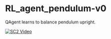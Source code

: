 # RL_agent_pendulum-v0
QAgent learns to balance pendulum upright.


[![SC2 Video](doc/SC2_youtube.gif)](https://www.youtube.com/watch?v=qVr0fDfC64A&ab_channel=DataMachinist)


